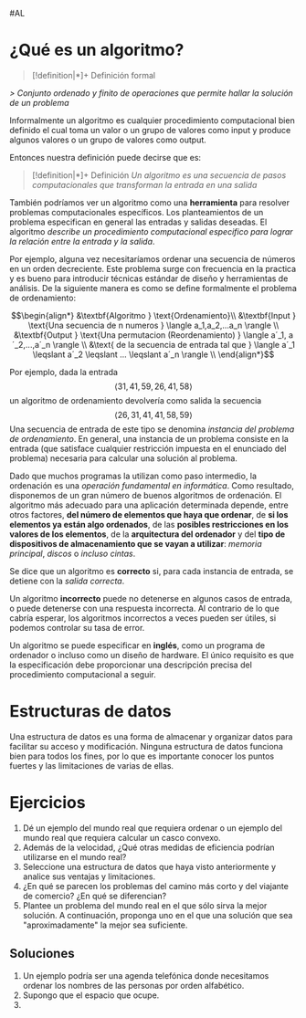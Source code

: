 #AL 
# ¿Qué es un algoritmo?

> [!definition|*]+ Definición formal
> 
*> Conjunto ordenado y finito de operaciones que permite hallar la solución de un problema*

Informalmente un algoritmo es cualquier procedimiento computacional bien definido el cual toma un valor o un grupo de valores como input y produce algunos valores o un grupo de valores como output.

Entonces nuestra definición puede decirse que es:

> [!definition|*]+ Definición
> _Un algoritmo es una secuencia de pasos computacionales que transforman la entrada en una salida_

También podríamos ver un algoritmo como una **herramienta** para resolver problemas computacionales específicos.
Los planteamientos de un problema especifican en general las entradas y salidas deseadas. El algoritmo _describe un procedimiento computacional especifico para lograr la relación entre la entrada y la salida_.

Por ejemplo, alguna vez necesitaríamos ordenar una secuencia de números en un orden decreciente. Este problema surge con frecuencia en la practica y es bueno para introducir técnicas estándar de diseño y herramientas de análisis. De la siguiente manera es como se define formalmente el problema de ordenamiento:

$$\begin{align*}
	&\textbf{Algoritmo } \text{Ordenamiento}\\
	&\textbf{Input } \text{Una secuencia de n numeros } \langle a_1,a_2,...a_n \rangle \\ 
	&\textbf{Output } \text{Una permutacion (Reordenamiento) } \langle a´_1, a´_2,...,a´_n \rangle \\
    &\text{ de la secuencia de entrada tal que } \langle a´_1 \leqslant a´_2 \leqslant ... \leqslant a´_n \rangle \\
\end{align*}$$

Por ejemplo, dada la entrada
$$\langle 31,41,59,26,41,58 \rangle$$
un algoritmo de ordenamiento devolvería como salida la secuencia 
$$\langle 26,31,41,41,58,59 \rangle$$
Una secuencia de entrada de este tipo se denomina _instancia del problema de ordenamiento_. En general, una instancia de un problema consiste en la entrada (que satisface cualquier restricción impuesta en el enunciado del problema) necesaria para calcular una solución al problema.

Dado que muchos programas la utilizan como paso intermedio, la ordenación es una _operación fundamental en informática_. Como resultado, disponemos de un gran número de buenos algoritmos de ordenación.
El algoritmo más adecuado para una aplicación determinada depende, entre otros factores, **del número de elementos que haya que ordenar**, de **si los elementos ya están algo ordenados**, de las **posibles restricciones en los valores de los elementos**, de la **arquitectura del ordenador** y del **tipo de dispositivos de almacenamiento que se vayan a utilizar**: _memoria principal_, _discos_ o _incluso cintas_.

Se dice que un algoritmo es **correcto** si, para cada instancia de entrada, se detiene con la _salida correcta_.

Un algoritmo **incorrecto** puede no detenerse en algunos casos de entrada, o puede detenerse con una respuesta incorrecta. Al contrario de lo que cabría esperar, los algoritmos incorrectos a veces pueden ser útiles, si podemos controlar su tasa de error.

Un algoritmo se puede especificar en **inglés**, como un programa de ordenador o incluso como un diseño de hardware. El único requisito es que la especificación debe proporcionar una descripción precisa del procedimiento computacional a seguir.

# Estructuras de datos

Una estructura de datos es una forma de almacenar y organizar datos para facilitar su acceso y modificación. Ninguna estructura de datos funciona bien para todos los fines, por lo que es importante conocer los puntos fuertes y las limitaciones de varias de ellas.

# Ejercicios

1. Dé un ejemplo del mundo real que requiera ordenar o un ejemplo del mundo real que requiera calcular un casco convexo. 
2. Además de la velocidad, ¿Qué otras medidas de eficiencia podrían utilizarse en el mundo real?
3. Seleccione una estructura de datos que haya visto anteriormente y analice sus ventajas y limitaciones.
4. ¿En qué se parecen los problemas del camino más corto y del viajante de comercio? ¿En qué se diferencian? 
5. Plantee un problema del mundo real en el que sólo sirva la mejor solución. A continuación, proponga uno en el que una solución que sea "aproximadamente" la mejor sea suficiente.

## Soluciones

1. Un ejemplo podría ser una agenda telefónica donde necesitamos ordenar los nombres de las personas por orden alfabético.
2. Supongo que el espacio que ocupe.
3. 